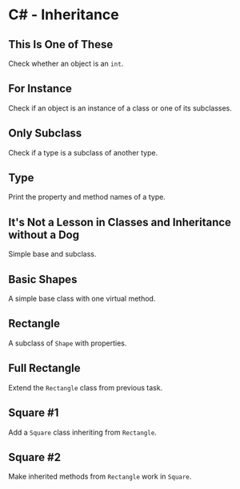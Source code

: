 # C# - Inheritance

## This Is One of These
Check whether an object is an `int`.

## For Instance
Check if an object is an instance of a class or one of its subclasses.

## Only Subclass
Check if a type is a subclass of another type.

## Type
Print the property and method names of a type.

## It's Not a Lesson in Classes and Inheritance without a Dog
Simple base and subclass.

## Basic Shapes
A simple base class with one virtual method.

## Rectangle
A subclass of `Shape` with properties.

## Full Rectangle
Extend the `Rectangle` class from previous task.

## Square #1
Add a `Square` class inheriting from `Rectangle`.

## Square #2
Make inherited methods from `Rectangle` work in `Square`.
